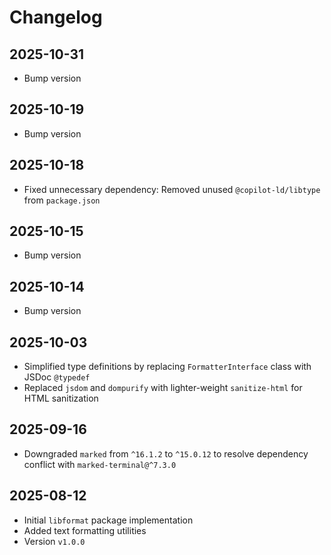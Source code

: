 # Changelog

## 2025-10-31

- Bump version

## 2025-10-19

- Bump version

## 2025-10-18

- Fixed unnecessary dependency: Removed unused `@copilot-ld/libtype` from
  `package.json`

## 2025-10-15

- Bump version

## 2025-10-14

- Bump version

## 2025-10-03

- Simplified type definitions by replacing `FormatterInterface` class with JSDoc
  `@typedef`
- Replaced `jsdom` and `dompurify` with lighter-weight `sanitize-html` for HTML
  sanitization

## 2025-09-16

- Downgraded `marked` from `^16.1.2` to `^15.0.12` to resolve dependency
  conflict with `marked-terminal@^7.3.0`

## 2025-08-12

- Initial `libformat` package implementation
- Added text formatting utilities
- Version `v1.0.0`
